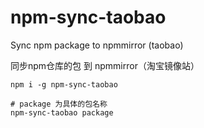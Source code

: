 # npm-sync-taobao

Sync npm package to npmmirror (taobao) 

同步npm仓库的包 到 npmmirror（淘宝镜像站）

```
npm i -g npm-sync-taobao

# package 为具体的包名称
npm-sync-taobao package

```
